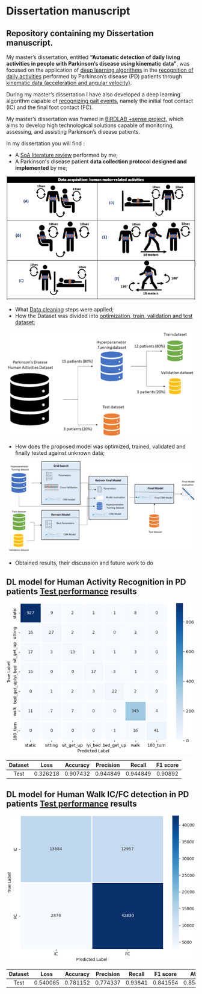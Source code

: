 # Dissertation manuscript
## Repository containing my Dissertation manuscript.

My master’s dissertation, entitled **“Automatic detection of daily living activities in people with Parkinson’s disease using kinematic data”**, was focused on the application of <ins>deep learning algorithms</ins> in the <ins>recognition of daily activities</ins> performed by Parkinson’s disease (PD) patients through <ins>kinematic data (acceleration and angular velocity)</ins>. 

During my master’s dissertation I have also developed a deep learning algorithm capable of <ins>recognizing gait events</ins>, namely the initial foot contact (IC) and the final foot contact (FC).

My master’s dissertation was framed in [BiRDLAB +sense project](http://birdlab.dei.uminho.pt/biofeedback-devices/), which aims to develop high technological solutions capable of monitoring, assessing, and assisting Parkinson’s disease patients.

In my dissertation you will find :
- A <ins>SoA literature review</ins> performed by me;
- A Parkinson's disease patient **data collection protocol designed and implemented** by me;

![PD patients activities Data collection protocol](/images/protocol.PNG)

- What <ins>Data cleaning</ins> steps were applied;
- How the Dataset was divided into <ins>optimization, train, validation and test dataset</ins>;

![Dataset division](/images/dataset_schema.png)

- How does the proposed model was optimized, trained, validated and finally tested against unknown data;

![model optimization/train/validation/test stages](/images/pipeline_schema.png)

- Obtained results, their discussion and future work to do

## DL model for Human Activity Recognition in PD patients <ins>Test performance</ins> results

![Confusion matrix](/images/har_confusion_matrix.png)

|Dataset|Loss|Accuracy|Precision|Recall|F1 score|
|:----:|:----:|:----:|:----:|:----:|:----:|
|Test|0.326218|0.907432|0.944849|0.944849|0.90892|





## DL model for Human Walk IC/FC detection in PD patients <ins>Test performance</ins> results

![Confusion matrix](/images/icfc_confusion_matrix.png)

|Dataset|Loss|Accuracy|Precision|Recall|F1 score|AUC|MCC
|:----:|:----:|:----:|:----:|:----:|:----:|:----:|:----:|
|Test|0.540085|0.781152|0.774337|0.93841 |0.841554|0.854381|0.538386|
